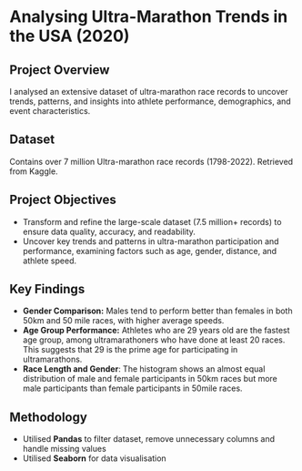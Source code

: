 # Analysing Ultra-Marathon Trends in the USA (2020)

## Project Overview
I analysed an extensive dataset of ultra-marathon race records to uncover trends, patterns, and insights into athlete performance, demographics, and event characteristics. 

## Dataset
Contains over 7 million Ultra-marathon race records (1798-2022).
Retrieved from Kaggle.

## Project Objectives
* Transform and refine the large-scale dataset (7.5 million+ records) to ensure data quality, accuracy, and readability.
* Uncover key trends and patterns in ultra-marathon participation and performance, examining factors such as age, gender, distance, and athlete speed.

## Key Findings
* **Gender Comparison:** Males tend to perform better than females in both 50km and 50 mile races, with higher average speeds.
* **Age Group Performance:** Athletes who are 29 years old are the fastest age group, among ultramarathoners who have done at least 20 races. This suggests that 29 is the prime age for participating in ultramarathons.
* **Race Length and Gender**: The histogram shows an almost equal distribution of male and female participants in 50km races but more male participants than female participants in 50mile races.

  
## Methodology
* Utilised **Pandas** to filter dataset, remove unnecessary columns and handle missing values
* Utilised **Seaborn** for data visualisation

